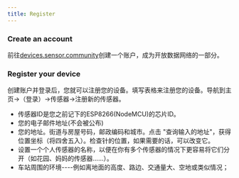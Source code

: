 ```yaml
---
title: Register
---
```


### Create an account

前往[devices.sensor.community](https://devices.sensor.community)创建一个账户，成为开放数据网络的一部分。


### Register your device
创建账户并登录后，您就可以注册您的设备。填写表格来注册您的设备。导航到主页->（登录）->传感器->注册新的传感器。

* 传感器ID是您之前记下的ESP8266(NodeMCU)的芯片ID。
* 您的电子邮件地址(不会被公布)
* 您的地址。街道与房屋号码，邮政编码和城市。点击 "查询输入的地址"，获得位置坐标（将四舍五入）。检查针的位置，如果需要的话，可以改变它。
* 设置一个个人传感器的名称，以便在你有多个传感器的情况下更容易将它们分开（如花园、妈妈的传感器......）。
* 车站周围的环境----例如离地面的高度、路边、交通量大、空地或类似情况；
